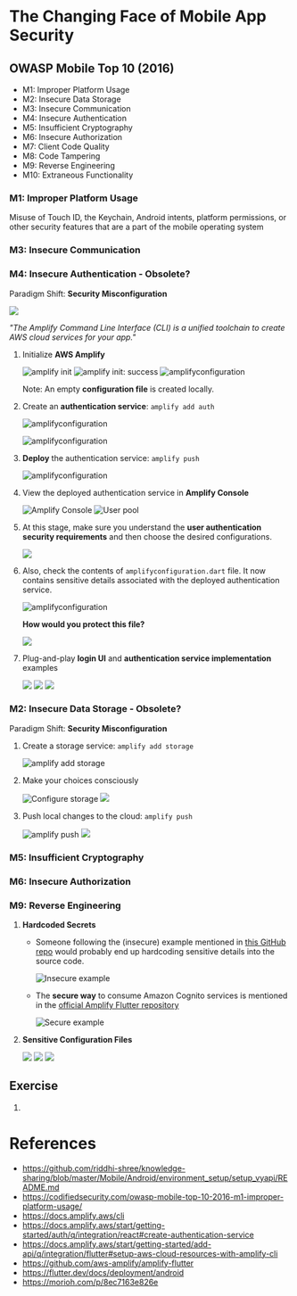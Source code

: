 # The Changing Face of Mobile App Security

## OWASP Mobile Top 10 (2016)

* M1: Improper Platform Usage
* M2: Insecure Data Storage
* M3: Insecure Communication
* M4: Insecure Authentication
* M5: Insufficient Cryptography
* M6: Insecure Authorization
* M7: Client Code Quality
* M8: Code Tampering
* M9: Reverse Engineering
* M10: Extraneous Functionality

### M1: Improper Platform Usage

Misuse of Touch ID, the Keychain, Android intents, platform permissions, or other security features that are a part of the mobile operating system





### M3: Insecure Communication



### M4: Insecure Authentication - Obsolete?

Paradigm Shift: **Security Misconfiguration**

![](images/amazon_cognito/0_authenticationWithAmplify.png)

*"The Amplify Command Line Interface (CLI) is a unified toolchain to create AWS cloud services for your app."*

1. Initialize **AWS Amplify**

    ![amplify init](images/amazon_cognito/1_amplify_init.png)
    ![amplify init: success](images/amazon_cognito/2_amplify_init_success.png)
    ![amplifyconfiguration](images/amazon_cognito/3_amplifyconfiguration.png)

    Note: An empty **configuration file** is created locally.

2. Create an **authentication service**: `amplify add auth`

    ![amplifyconfiguration](images/amazon_cognito/4_add_auth.png)

    ![amplifyconfiguration](images/amazon_cognito/4b_add_auth.png)

3. **Deploy** the authentication service: `amplify push`

    ![amplifyconfiguration](images/amazon_cognito/4c_deploy_auth.png)

4. View the deployed authentication service in **Amplify Console**

    ![Amplify Console](images/amazon_cognito/4d_amplify_console.png)
    ![User pool](images/amazon_cognito/5_user_pool.png)

5. At this stage, make sure you understand the **user authentication security requirements** and then choose the desired configurations.

    ![](images/amazon_cognito/4e_auth_configuration.png)

6. Also, check the contents of `amplifyconfiguration.dart` file. It now contains sensitive details associated with the deployed authentication service.

    ![amplifyconfiguration](images/amazon_cognito/3b_amplifyconfiguration.png)

    **How would you protect this file?**

    ![](images/amazon_cognito/3c_amplifyconfiguration.png)

7. Plug-and-play **login UI** and **authentication service implementation** examples

    ![](images/flutter/2a_flutter_cognito_login.png)
    ![](images/flutter/2b_java_cognito.png)
    ![](images/flutter/2c_flutter_auth0_login.png)

### M2: Insecure Data Storage - Obsolete?

Paradigm Shift: **Security Misconfiguration**

1. Create a storage service: `amplify add storage`

    ![amplify add storage](images/amazon_cognito/6_add_storage.png)

2. Make your choices consciously

    ![Configure storage](images/amazon_cognito/6b_configure_storage_service.png)
    ![](images/amazon_cognito/6c_kind_of_access.png)

3. Push local changes to the cloud: `amplify push`

    ![amplify push](images/amazon_cognito/7_amplify_push.png)
    ![](images/amazon_cognito/7b_s3buckets.png)

### M5: Insufficient Cryptography



### M6: Insecure Authorization



### M9: Reverse Engineering

1. **Hardcoded Secrets**

    * Someone following the (insecure) example mentioned in [this GitHub repo](https://github.com/furaiev/amazon-cognito-identity-dart-2) would probably end up hardcoding sensitive details into the source code.

        ![Insecure example](images/flutter/3_insecureExample.png)

    * The **secure way** to consume Amazon Cognito services is mentioned in the [official Amplify Flutter repository](https://github.com/aws-amplify/amplify-flutter/blob/master/example/lib/main.dart)

        ![Secure example](images/flutter/3b_secureExample.png)


2. **Sensitive Configuration Files**
  
    ![](images/amazon_cognito/9a_awsconfigurationJSON.png)
    ![](images/amazon_cognito/9b_amplifyconfigurationJSON.png)
    ![](images/amazon_cognito/9c_flutter_amplify_configurationFiles.png)

## Exercise

1. 

# References

* https://github.com/riddhi-shree/knowledge-sharing/blob/master/Mobile/Android/environment_setup/setup_vyapi/README.md
* https://codifiedsecurity.com/owasp-mobile-top-10-2016-m1-improper-platform-usage/
* https://docs.amplify.aws/cli
* https://docs.amplify.aws/start/getting-started/auth/q/integration/react#create-authentication-service
* https://docs.amplify.aws/start/getting-started/add-api/q/integration/flutter#setup-aws-cloud-resources-with-amplify-cli
* https://github.com/aws-amplify/amplify-flutter
* https://flutter.dev/docs/deployment/android
* https://morioh.com/p/8ec7163e826e
